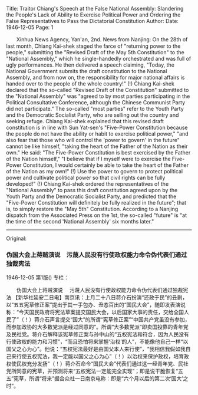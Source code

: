 Title: Traitor Chiang's Speech at the False National Assembly: Slandering the People's Lack of Ability to Exercise Political Power and Ordering the False Representatives to Pass the Dictatorial Constitution
Author:
Date: 1946-12-05
Page: 1

　　Xinhua News Agency, Yan'an, 2nd. News from Nanjing: On the 28th of last month, Chiang Kai-shek staged the farce of "returning power to the people," submitting the "Revised Draft of the May 5th Constitution" to the "National Assembly," which he single-handedly orchestrated and was full of ugly performances. He then delivered a speech claiming, "Today, the National Government submits the draft constitution to the National Assembly, and from now on, the responsibility for major national affairs is handed over to the people of the whole country!" (!) Chiang Kai-shek declared that the so-called "Revised Draft of the Constitution" submitted to the "National Assembly" was "agreed to by most parties participating in the Political Consultative Conference, although the Chinese Communist Party did not participate." The so-called "most parties" refer to the Youth Party and the Democratic Socialist Party, who are selling out the country and seeking refuge. Chiang Kai-shek explained that this revised draft constitution is in line with Sun Yat-sen's "Five-Power Constitution because the people do not have the ability or habit to exercise political power," "and also fear that those who will control the 'power to govern' in the future" cannot be like himself, "taking the heart of the Father of the Nation as their own." He said: "The Five-Power Constitution is best exercised by the Father of the Nation himself," "I believe that if I myself were to exercise the Five-Power Constitution, I would certainly be able to take the heart of the Father of the Nation as my own!" (!) Use the power to govern to protect political power and cultivate political power so that civil rights can be fully developed!" (!) Chiang Kai-shek ordered the representatives of the "National Assembly" to pass this draft constitution agreed upon by the Youth Party and the Democratic Socialist Party, and predicted that the "Five-Power Constitution will definitely be fully realized in the future"; that is, to simply restore the "May 5th" Constitution. According to a Nanjing dispatch from the Associated Press on the 1st, the so-called "future" is "at the time of the second 'National Assembly' six months later."



<hr /> 

Original: 


### 伪国大会上蒋贼演说　污蔑人民没有行使政权能力命令伪代表们通过独裁宪法

1946-12-05
第1版()
专栏：

　　伪国大会上蒋贼演说
  　污蔑人民没有行使政权能力命令伪代表们通过独裁宪法
    【新华社延安二日电】南京讯：上月二十八日蒋介石扮演“还政于民”的丑剧，以“五五宪草修正案”提出于其一手包办、丑态百出的“国民大会”，随即发表演说称：“今天国民政府将宪法草案提交国民大会，以后国家大事的责任，交给全国人民了”（！）蒋介石声言提交“国大”的所谓“宪草修正案”“中国共产党虽没有参加，而参加政协的大多数党派是经过同意的”。所谓“大多数党派”即卖国投靠的青年党及民社党。蒋介石解释该宪草修正案与孙中山的“五权宪法和符合，因为人民没有行使政权的能力和习惯”，“而且恐怕将来掌握‘治权’的人”，不能像他自己一样“以国父之心为心”。他说：“五权宪法最好是由国父本人来行使”，“我相信我假如我自己来行使五权宪法，我一定能以国父之心为心”（！）以治权来保护政权，培育政权使民权充分发扬”（！）蒋介石命令“国民大会”代表们通过这一经青年党、民社党所同意的宪草，并预测将来“五权宪法一定能完全实现”；即是说干脆恢复“五五”宪草，所谓“将来”据合众社一日南京电称：即是“六个月以后的第二次‘国大’之时”。
